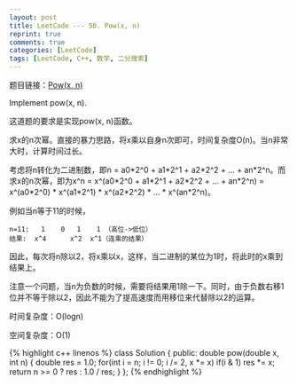 ```yaml
---
layout: post
title: LeetCode --- 50. Pow(x, n)
reprint: true
comments: true
categories: [LeetCode]
tags: [LeetCode, C++, 数学, 二分搜索]
---
```



题目链接：[Pow(x, n)](https://oj.leetcode.com/problems/powx-n/ ) 

Implement pow(x, n). 

这道题的要求是实现pow(x, n)函数。

求x的n次幂。直接的暴力思路，将x乘以自身n次即可，时间复杂度O(n)。当n非常大时，计算时间过长。

考虑将n转化为二进制数，即n = a0\*2^0 + a1\*2^1 + a2\*2^2 + ... + an\*2^n。而求x的n次幂，即为x^n = x^(a0\*2^0 + a1\*2^1 + a2\*2^2 + ... + an\*2^n) = x^(a0\*2^0) \* x^(a1\*2^1) \* x^(a2\*2^2) \* ... \* x^(an\*2^n)。

例如当n等于11的时候，

    n=11:   1    0   1    1 （高位->低位）
    结果:  x^4      x^2  x^1（连乘的结果）

因此，每次将n除以2，将x乘以x，这样，当二进制的某位为1时，将此时的x乘到结果上。

注意一个问题，当n为负数的时候，需要将结果用1除一下。同时，由于负数右移1位并不等于除以2，因此不能为了提高速度而用移位来代替除以2的运算。

时间复杂度：O(logn)

空间复杂度：O(1)

{% highlight c++ linenos %}
class Solution
{
public:
    double pow(double x, int n)
    {
        double res = 1.0;
        for(int i = n; i != 0; i /= 2, x *= x)
            if(i & 1)
                res *= x;
        return n >= 0 ? res : 1.0 / res;
    }
};
{% endhighlight %}
